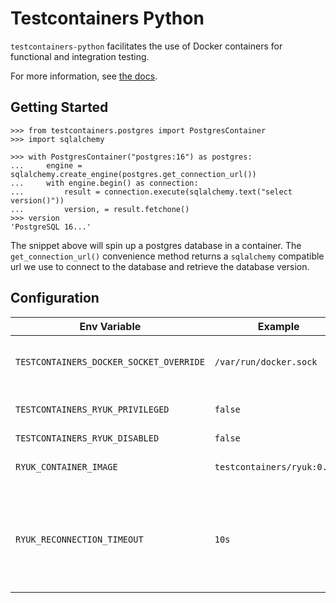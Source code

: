 # Testcontainers Python

`testcontainers-python` facilitates the use of Docker containers for functional and integration testing.

For more information, see [the docs][readthedocs].

[readthedocs]: https://testcontainers-python.readthedocs.io/en/latest/

## Getting Started

```pycon
>>> from testcontainers.postgres import PostgresContainer
>>> import sqlalchemy

>>> with PostgresContainer("postgres:16") as postgres:
...     engine = sqlalchemy.create_engine(postgres.get_connection_url())
...     with engine.begin() as connection:
...         result = connection.execute(sqlalchemy.text("select version()"))
...         version, = result.fetchone()
>>> version
'PostgreSQL 16...'
```

The snippet above will spin up a postgres database in a container. The `get_connection_url()` convenience method returns a `sqlalchemy` compatible url we use to connect to the database and retrieve the database version.

## Configuration

| Env Variable                            | Example                     | Description                                                                        |
| --------------------------------------- | --------------------------- | ---------------------------------------------------------------------------------- |
| `TESTCONTAINERS_DOCKER_SOCKET_OVERRIDE` | `/var/run/docker.sock`      | Path to Docker's socket used by ryuk                                               |
| `TESTCONTAINERS_RYUK_PRIVILEGED`        | `false`                     | Run ryuk as a privileged container                                                 |
| `TESTCONTAINERS_RYUK_DISABLED`          | `false`                     | Disable ryuk                                                                       |
| `RYUK_CONTAINER_IMAGE`                  | `testcontainers/ryuk:0.7.0` | Custom image for ryuk                                                              |
| `RYUK_RECONNECTION_TIMEOUT`             | `10s`                       | Reconnection timeout for Ryuk TCP socket before Ryuk reaps all dangling containers |

